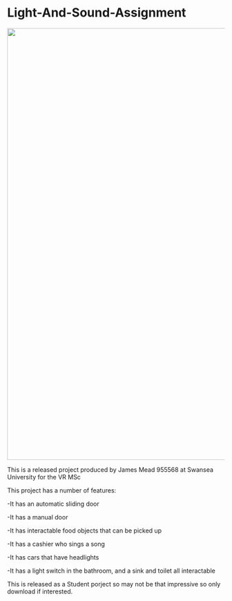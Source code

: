 # Light-And-Sound-Assignment

[<img src="https://img.youtube.com/vi/_AKmsm6Ncyc/0.jpg" width="1000" height="" />](https://www.youtube.com/watch?v=_AKmsm6Ncyc)

This is a released project produced by James Mead 955568 at Swansea University for the VR MSc

This project has a number of features:

-It has an automatic sliding door

-It has a manual door

-It has interactable food objects that can be picked up

-It has a cashier who sings a song

-It has cars that have headlights

-It has a light switch in the bathroom, and a sink and toilet all interactable

This is released as a Student porject so may not be that impressive so only download if interested.
